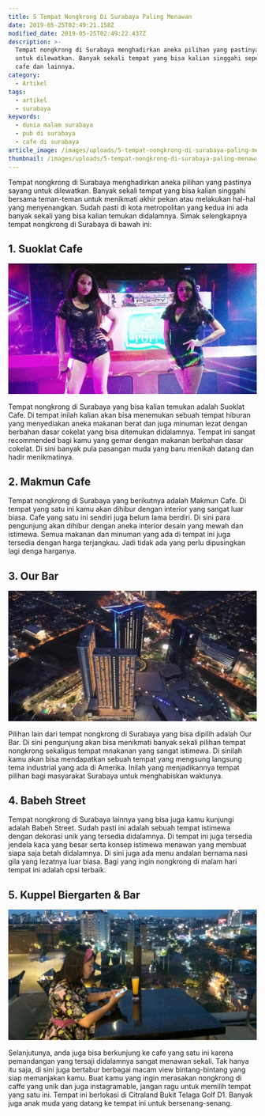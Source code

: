 ```yaml
---
title: 5 Tempat Nongkrong Di Surabaya Paling Menawan
date: 2019-05-25T02:49:21.158Z
modified_date: 2019-05-25T02:49:22.437Z
description: >-
  Tempat nongkrong di Surabaya menghadirkan aneka pilihan yang pastinya sayang
  untuk dilewatkan. Banyak sekali tempat yang bisa kalian singgahi seperti pub,
  cafe dan lainnya.
category:
  - Artikel
tags:
  - artikel
  - surabaya
keywords:
  - dunia malam surabaya
  - pub di surabaya
  - cafe di surabaya
article_image: /images/uploads/5-tempat-nongkrong-di-surabaya-paling-menawan-3.jpg
thumbnail: /images/uploads/5-tempat-nongkrong-di-surabaya-paling-menawan-2-028.jpeg
---
```

Tempat nongkrong di Surabaya menghadirkan aneka pilihan yang pastinya sayang untuk dilewatkan. Banyak sekali tempat yang bisa kalian singgahi bersama teman-teman untuk menikmati akhir pekan atau melakukan hal-hal yang menyenangkan. Sudah pasti di kota metropolitan yang kedua ini ada banyak sekali yang bisa kalian temukan didalamnya. Simak selengkapnya tempat nongkrong di Surabaya di bawah ini:

## 1. Suoklat Cafe

![5 Tempat Nongkrong Di Surabaya Paling Menawan](/images/uploads/5-tempat-nongkrong-di-surabaya-paling-menawan-3.jpg)

Tempat nongkrong di Surabaya yang bisa kalian temukan adalah Suoklat Cafe. Di tempat inilah kalian akan bisa menemukan sebuah tempat hiburan yang menyediakan aneka makanan berat dan juga minuman lezat dengan berbahan dasar cokelat yang bisa ditemukan didalamnya. Tempat ini sangat recommended bagi kamu yang gemar dengan makanan berbahan dasar cokelat. Di sini banyak pula pasangan muda yang baru menikah datang dan hadir menikmatinya.

## 2. Makmun Cafe

Tempat nongkrong di Surabaya yang berikutnya adalah Makmun Cafe. Di tempat yang satu ini kamu akan dihibur dengan interior yang sangat luar biasa. Cafe yang satu ini sendiri juga belum lama berdiri. Di sini para pengunjung akan dihibur dengan aneka interior desain yang mewah dan istimewa. Semua makanan dan minuman yang ada di tempat ini juga tersedia dengan harga terjangkau. Jadi tidak ada yang perlu dipusingkan lagi denga harganya.

## 3. Our Bar

![5 Tempat Nongkrong Di Surabaya Paling Menawan](/images/uploads/5-tempat-nongkrong-di-surabaya-paling-menawan-1.jpg)

Pilihan lain dari tempat nongkrong di Surabaya yang bisa dipilih adalah Our Bar. Di sini pengunjung akan bisa menikmati banyak sekali pilihan tempat nongkrong sekaligus tempat mnakanan yang sangat istimewa. Di sinilah kamu akan bisa mendapatkan sebuah tempat yang mengsung langsung tema industrial yang ada di Amerika. Inilah yang menjadikannya tempat pilihan bagi masyarakat Surabaya untuk menghabiskan waktunya.

## 4. Babeh Street

Tempat nongkrong di Surabaya lainnya yang bisa juga kamu kunjungi adalah Babeh Street. Sudah pasti ini adalah sebuah tempat istimewa dengan dekorasi unik yang tersedia didalamnya. Di tempat ini juga tersedia jendela kaca yang besar serta konsep istimewa menawan yang membuat siapa saja betah didalamnya. Di sini juga ada menu andalan bernama nasi gila yang lezatnya luar biasa. Bagi yang ingin nongkrong di malam hari tempat ini adalah opsi terbaik.

## 5. Kuppel Biergarten & Bar

![5 Tempat Nongkrong Di Surabaya Paling Menawan](/images/uploads/5-tempat-nongkrong-di-surabaya-paling-menawan-2.jpeg)

Selanjutunya, anda juga bisa berkunjung ke cafe yang satu ini karena pemandangan yang tersaji didalamnya sangat menawan sekali. Tak hanya itu saja, di sini juga bertabur berbagai macam view bintang-bintang yang siap memanjakan kamu. Buat kamu yang ingin merasakan nongkrong di caffe yang unik dan juga instagramable, jangan ragu untuk memilih tempat yang satu ini. Tempat ini berlokasi di Citraland Bukit Telaga Golf D1. Banyak juga anak muda yang datang ke tempat ini untuk bersenang-senang.
